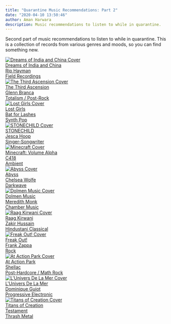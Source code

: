```yaml
---
title: "Quarantine Music Recommendations: Part 2"
date: "2020-04-10 13:50:46"
author: Aman Harwara
description: Music recommendations to listen to while in quarantine.
---
```


Second part of music recommendations to listen to while in quarantine. This is a collection of records from various genres and moods, so you can find something new.

<div class="album-list">
    <a href="https://open.spotify.com/album/6WwSKLgusjV7on0keBtOEy" target="_blank" rel="noreferrer noopener"  class="album-group">
        <div class="cover" title="Dreams of India and China Cover"><img src="/posts/list/dreams-of-india-china.jpg" alt="Dreams of India and China Cover"></div>
        <div class="content">
            <div class="title">Dreams of India and China</div>
            <div class="artist">Rip Hayman</div> 
            <div class="genre">Field Recordings</div> 
        </div>
    </a>
    <a href="https://open.spotify.com/album/5a1XfxTK4jgBJ8E3X1xvOD" target="_blank" rel="noreferrer noopener"  class="album-group">
        <div class="cover" title="The Third Ascension Cover"><img src="/posts/list/the-third-ascension.jpg" alt="The Third Ascension Cover"></div>
        <div class="content">
            <div class="title">The Third Ascension</div>
            <div class="artist">Glenn Branca</div> 
            <div class="genre">Totalism / Post-Rock</div> 
        </div>
    </a>
    <a href="https://open.spotify.com/album/7grVw3ARnEdYQAbJlXcPii" target="_blank" rel="noreferrer noopener"  class="album-group">
        <div class="cover" title="Lost Girls Cover"><img src="/posts/list/lost-girls.jpg" alt="Lost Girls Cover"></div>
        <div class="content">
            <div class="title">Lost Girls</div>
            <div class="artist">Bat for Lashes</div> 
            <div class="genre">Synth Pop</div> 
        </div>
    </a>
    <a href="https://open.spotify.com/album/1sFzlgjdeY7hCiJKTkKjU3" target="_blank" rel="noreferrer noopener"  class="album-group">
        <div class="cover" title="STONECHILD Cover"><img src="/posts/list/stonechild.jpg" alt="STONECHILD Cover"></div>
        <div class="content">
            <div class="title">STONECHILD</div>
            <div class="artist">Jesca Hoop</div> 
            <div class="genre">Singer-Songwriter</div> 
        </div>
    </a>
    <a href="https://open.spotify.com/album/3Gt7rOjcZQoHCfnKl5AkK7" target="_blank" rel="noreferrer noopener"  class="album-group">
        <div class="cover" title="Minecraft Cover"><img src="/posts/list/c418-minecraft.jpg" alt="Minecraft Cover"></div>
        <div class="content">
            <div class="title">Minecraft: Volume Alpha</div>
            <div class="artist">C418</div> 
            <div class="genre">Ambient</div> 
        </div>
    </a>
    <a href="https://open.spotify.com/album/7bDxnaImZCM2TJbsI1gMVi" target="_blank" rel="noreferrer noopener"  class="album-group">
        <div class="cover" title="Abyss Cover"><img src="/posts/list/chelsea-wolfe-abyss.jpg" alt="Abyss Cover"></div>
        <div class="content">
            <div class="title">Abyss</div>
            <div class="artist">Chelsea Wolfe</div> 
            <div class="genre">Darkwave</div> 
        </div>
    </a>
    <a href="https://open.spotify.com/album/6XE64M0IdnyjddyZxAIVDh" target="_blank" rel="noreferrer noopener"  class="album-group">
        <div class="cover" title="Dolmen Music Cover"><img src="/posts/list/dolmen-music.jpg" alt="Dolmen Music Cover"></div>
        <div class="content">
            <div class="title">Dolmen Music</div>
            <div class="artist">Meredith Monk</div> 
            <div class="genre">Chamber Music</div> 
        </div>
    </a>
    <a href="https://open.spotify.com/track/4tWPRiEnhIxbLKbWK7FqLu" target="_blank" rel="noreferrer noopener"  class="album-group">
        <div class="cover" title="Raag Kirwani Cover"><img src="/posts/list/zakir-hussain-kirwani.jpg" alt="Raag Kirwani Cover"></div>
        <div class="content">
            <div class="title">Raag Kirwani</div>
            <div class="artist">Zakir Hussain</div> 
            <div class="genre">Hindustani Classical</div> 
        </div>
    </a>
    <a href="https://open.spotify.com/album/3PZXB9NBWf11eDS72JCGaY" target="_blank" rel="noreferrer noopener"  class="album-group">
        <div class="cover" title="Freak Out! Cover"><img src="/posts/list/freak-out.jpg" alt="Freak Out! Cover"></div>
        <div class="content">
            <div class="title">Freak Out!</div>
            <div class="artist">Frank Zappa</div> 
            <div class="genre">Rock</div> 
        </div>
    </a>
    <a href="https://open.spotify.com/album/0JXi4CHKwlJw3ifyLb0uls" target="_blank" rel="noreferrer noopener"  class="album-group">
        <div class="cover" title="At Action Park Cover"><img src="/posts/list/at-action-park.jpg" alt="At Action Park Cover"></div>
        <div class="content">
            <div class="title">At Action Park</div>
            <div class="artist">Shellac</div> 
            <div class="genre">Post-Hardcore / Math Rock</div> 
        </div>
    </a>
    <a href="https://open.spotify.com/album/3x4SHZsIIcoEm5WX3fSx4K" target="_blank" rel="noreferrer noopener"  class="album-group">
        <div class="cover" title="L'Univers De La Mer Cover"><img src="/posts/list/lunivers-de-la-mer.jpg" alt="L'Univers De La Mer Cover"></div>
        <div class="content">
            <div class="title">L'Univers De La Mer</div>
            <div class="artist">Dominique Guiot</div> 
            <div class="genre">Progressive Electronic</div> 
        </div>
    </a>
    <a href="https://open.spotify.com/album/63dZKnLfVsHItoygbM7IJK" target="_blank" rel="noreferrer noopener"  class="album-group">
        <div class="cover" title="Titans of Creation Cover"><img src="/posts/list/titans-of-creation.jpg" alt="Titans of Creation Cover"></div>
        <div class="content">
            <div class="title">Titans of Creation</div>
            <div class="artist">Testament</div> 
            <div class="genre">Thrash Metal</div> 
        </div>
    </a>
</div>
